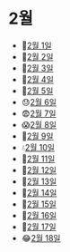 # 2월

- 🥪[2월 1일](2.1.md)
- 🏏[2월 2일](2.2.md)
- 🏈[2월 3일](2.3.md)
- 💃[2월 4일](2.4.md)
- 🎒[2월 5일](2.5.md)
- 😓[2월 6일](2.6.md)
- 😨[2월 7일](2.7.md)
- 😱[2월 8일](2.8.md)
- 🍼[2월 9일](2.9.md)
- 💧[2월 10일](2.10.md)
- 🌊[2월 11일](2.11.md)
- 🥽[2월 12일](2.12.md)
- 👕[2월 13일](2.13.md)
- 🧤[2월 14일](2.14.md)
- 👮[2월 15일](2.15.md)
- 🧒[2월 16일](2.16.md)
- 👀[2월 17일](2.17.md)
- 😂[2월 18일](2.18.md)
